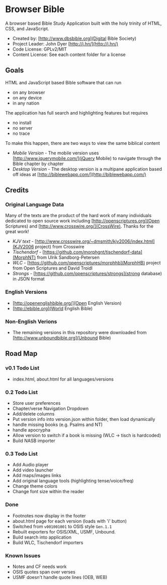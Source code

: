 # Browser Bible 

A browser based Bible Study Application built with the holy trinity of HTML, CSS, and JavaScript.

* Created by: [http://www.dbsbible.org](Digital Bible Society)
* Project Leader: John Dyer [http://j.hn/](http://j.hn/)
* Code License: GPLv2/MIT
* Content License: See each content folder for a license

## Goals

HTML and JavaScript based Bible software that can run

* on any browser
* on any device
* in any nation

The application has full search and highlighting features but requires

* no install
* no server
* no trace

To make this happen, there are two ways to view the same biblical content

* *Mobile Version* - The mobile version uses [http://www.jquerymobile.com/](jQuery Mobile) to navigate through the Bible chapter by chapter
* *Desktop Version* - The desktop version is a multipane application based off ideas at [http://biblewebapp.com/](http://biblewebapp.com/)

## Credits

### Original Language Data

Many of the texts are the product of the hard work of many individuals dedicated to open
source work including [http://openscriptures.org](Open Scriptures) and [http://www.crosswire.org/](CrossWire). Thanks for the great work!

* *KJV text* - [http://www.crosswire.org/~dmsmith/kjv2006/index.html](KJV2006 project) from Crosswire
* *Tischendorf* - [https://github.com/morphgnt/tischendorf-data](MorphNT) from Ulrik Sandborg-Petersen 
* *WLC* - [https://github.com/openscriptures/morphhb](MorphHB) project from Open Scriptures and David Troidl
* *Strongs* - [https://github.com/openscriptures/strongs](strong database) in JSON format

### English Versions

* [http://openenglishbible.org/](Open English Version)
* [http://ebible.org](World English Bible)

### Non-English Verions

* The remaining versions in this repository were downloaded from [http://www.unboundbible.org](Unbound Bible)

## Road Map

### v0.1 Todo List

* index.html, about.html for all languages/versions

### 0.2 Todo List

* Store user preferences
* Chapter/verse Navigation Dropdown
* Add/delete columns
* Put version info into version.json within folder, then load dynamically
* handle missing books (e.g. Psalms and NT)
* handle apocrypha
* Allow version to switch if a book is missing (WLC -> tisch is hardcoded)
* Build NASB importer

### 0.3 Todo List

* Add Audio player
* Add video launcher
* Add maps/images links
* Add original language tools (highlighting tense/voice/freq)
* Change theme colors
* Change font size within the reader

### Done

* Footnotes now display in the footer
* about.html page for each version (loads with 'i' button)
* Switched from `v001001001` to OSIS style `Gen.1.1`
* Rebuilt exporters for OSIS/XML, USMF, Unbound.
* Build search into application
* Build WLC, Tischendorf importers

### Known Issues

* Notes and CF needs work
* OSIS quotes span over verses
* USMF doesn't handle quote lines (OEB, WEB)